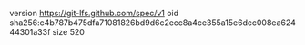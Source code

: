 version https://git-lfs.github.com/spec/v1
oid sha256:c4b787b475dfa71081826bd9d6c2ecc8a4ce355a15e6dcc008ea62444301a33f
size 520
